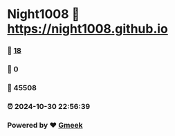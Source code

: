 # Night1008 :link: https://night1008.github.io 
### :page_facing_up: [18](https://night1008.github.io/tag.html) 
### :speech_balloon: 0 
### :hibiscus: 45508 
### :alarm_clock: 2024-10-30 22:56:39 
### Powered by :heart: [Gmeek](https://github.com/Meekdai/Gmeek)
